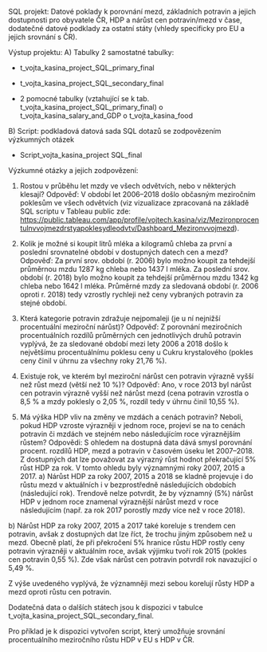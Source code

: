 SQL projekt:
Datové poklady k porovnání mezd, základních potravin a jejich dostupnosti pro obyvatele ČR, HDP a nárůst cen potravin/mezd v čase, dodatečné datové podklady za ostatní státy (vhledy specificky pro EU a jejich srovnání s ČR).

Výstup projektu: 
A)	Tabulky
2 samostatné tabulky:
-	t_vojta_kasina_project_SQL_primary_final
-	t_vojta_kasina_project_SQL_secondary_final

-	2 pomocné tabulky (vztahující se k tab. t_vojta_kasina_project_SQL_primary_final)
o	t_vojta_kasina_salary_and_GDP
o	t_vojta_kasina_food

B)	Script: podkladová datová sada SQL dotazů se zodpovězením výzkumných otázek 
-	Script_vojta_kasina_project SQL_final


Výzkumné otázky a jejich zodpovězení:

1.	Rostou v průběhu let mzdy ve všech odvětvích, nebo v některých klesají?
Odpověď: V období let 2006–2018 došlo občasným meziročním poklesům ve všech odvětvích (viz vizualizace zpracovaná na základě SQL scriptu v Tableau public zde: https://public.tableau.com/app/profile/vojtech.kasina/viz/Mezironprocentulnvvojmezdrstyapoklesydleodvtv/Dashboard_Mezironvvojmezd).

2.	Kolik je možné si koupit litrů mléka a kilogramů chleba za první a poslední srovnatelné období v dostupných datech cen a mezd?
Odpověď: Za první srov. období (r. 2006) bylo možno koupit za tehdejší průměrnou mzdu 1287 kg chleba nebo 1437 l mléka. Za poslední srov. období (r. 2018) bylo možno koupit za tehdejší průměrnou mzdu 1342 kg chleba nebo 1642 l mléka. Průměrné mzdy za sledovaná období (r. 2006 oproti r. 2018) tedy vzrostly rychleji než ceny vybraných potravin za stejné období.

3.	Která kategorie potravin zdražuje nejpomaleji (je u ní nejnižší procentuální meziroční nárůst)?
Odpověď: Z porovnání meziročních procentuálních rozdílů průměrných cen jednotlivých druhů potravin vyplývá, že za sledované období mezi lety 2006 a 2018 došlo k největšímu procentuálnímu poklesu ceny u Cukru krystalového (pokles ceny činil v úhrnu za všechny roky 21,76 %).

4.	Existuje rok, ve kterém byl meziroční nárůst cen potravin výrazně vyšší než růst mezd (větší než 10 %)?
Odpověď: Ano, v roce 2013 byl nárůst cen potravin výrazně vyšší než nárůst mezd (cena potravin vzrostla o 8,5 % a mzdy poklesly o 2,05 %, rozdíl tedy v úhrnu činil 10,55 %).

5.	Má výška HDP vliv na změny ve mzdách a cenách potravin? Neboli, pokud HDP vzroste výrazněji v jednom roce, projeví se na to cenách potravin či mzdách ve stejném nebo následujícím roce výraznějším růstem?
Odpovědi: S ohledem na dostupná data dává smysl porovnání procent. rozdílů HDP, mezd a potravin v časovém úseku let 2007–2018. Z dostupných dat lze považovat za výrazný růst hodnot překračující 5% růst HDP za rok. V tomto ohledu byly významnými roky 2007, 2015 a 2017.
a)	Nárůst HDP za roky 2007, 2015 a 2018 se kladně projevuje i do růstu mezd v aktuálních i v bezprostředně následujících obdobích (následující rok). Trendově nelze potvrdit, že by významný (5%) nárůst HDP v jednom roce znamenal výraznější nárůst mezd v roce následujícím (např. za rok 2017 porostly mzdy více než v roce 2018).

b)	Nárůst HDP za roky 2007, 2015 a 2017 také koreluje s trendem cen potravin, avšak z dostupných dat lze říct, že trochu jiným způsobem než u mezd. Obecně platí, že při překročení 5% hranice růstu HDP rostly ceny potravin výrazněji v aktuálním roce, avšak výjimku tvoří rok 2015 (pokles cen potravin 0,55 %). Zde však nárůst cen potravin potvrdil rok navazující o 5,49 %.

Z výše uvedeného vyplývá, že významněji mezi sebou korelují růsty HDP a mezd oproti růstu cen potravin.

Dodatečná data o dalších státech jsou k dispozici v tabulce  t_vojta_kasina_project_SQL_secondary_final.

Pro příklad je k dispozici vytvořen script, který umožňuje srovnání procentuálního meziročního růstu HDP v EU  s HDP v ČR.
